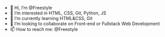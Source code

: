 - 👋 Hi, I’m @Freestyle
- 👀 I’m interested in HTML, CSS, Git, Python, JS
- 🌱 I’m currently learning HTML&CSS, Git
- 💞️ I’m looking to collaborate on Front-end or Fullstack Web Development 
- 📫 How to reach me: @Freestyle

<!---
CrystalHorizon/FreestyleSoftStudio is a ✨ special ✨ repository because its `README.md` (this file) appears on your GitHub profile.
You can click the Preview link to take a look at your changes.
--->
